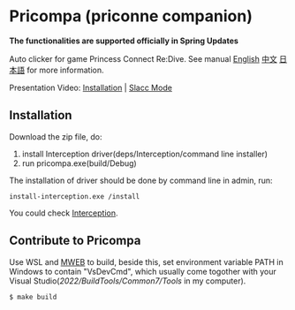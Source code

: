 # Pricompa (priconne companion)

__The functionalities are supported officially in Spring Updates__

Auto clicker for game Princess Connect Re:Dive. See manual [English](./MANUAL.md) [中文](./MANUAL_zh.md) [日本語](./MANUAL_jp.md)
for more information.

Presentation Video: [Installation](https://youtu.be/FogNxZEVxyA) | [Slacc Mode](https://youtu.be/Ifk-iNF8HBM)

## Installation

Download the zip file, do:

1. install Interception driver(deps/Interception/command line installer)
2. run pricompa.exe(build/Debug)

The installation of driver should be done by command line in admin, run:
```
install-interception.exe /install
```

You could check [Interception](https://github.com/oblitum/Interception).

## Contribute to Pricompa
Use WSL and [MWEB](https://www.github.com/chu-mirror/mweb) to build,
beside this, set environment variable PATH in Windows to contain "VsDevCmd",
which usually come togother with your Visual Studio(_2022/BuildTools/Common7/Tools_
in my computer).

```
$ make build
```
